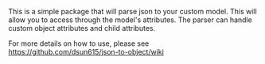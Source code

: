 This is a simple package that will parse json to your custom model. This will allow you to access through the model's attributes. The parser can handle custom object attributes and child attributes.

For more details on how to use, please see https://github.com/dsun615/json-to-object/wiki

